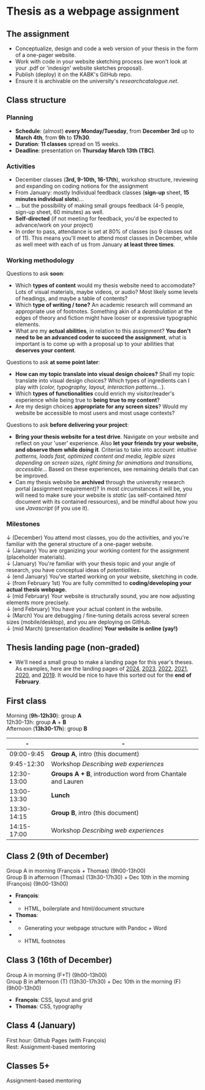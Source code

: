 # Thesis as a webpage assignment

## The assignment

- Conceptualize, design and code a web version of your thesis in the form of a one-pager website.
- Work with code in your website sketching process (we won't look at your .pdf or 'indesign' website sketches proposal).
- Publish (deploy) it on the KABK's GitHub repo.
- Ensure it is archivable on the university's *researchcatalogue.net*.

## Class structure

### Planning

- **Schedule**: (almost) **every Monday/Tuesday**, from **December 3rd** up to **March 4th**, from **9h** to **17h30**.
- **Duration**: **11 classes** spread on 15 weeks.
- **Deadline**: presentation on **Thursday March 13th (TBC)**.

### Activities

- December classes (**3rd, 9-10th, 16-17th**), workshop structure, reviewing and expanding on coding notions for the assignment
- From January: mostly Individual feedback classes (**sign-up** sheet, **15 minutes individual slots**)...
- ... but the possibility of making small groups feedback (4-5 people, sign-up sheet, 60 minutes) as well.
- **Self-directed** (if not meeting for feedback, you'd be expected to advance/work on your project)
- In order to pass, attendance is set at 80% of classes (so 9 classes out of 11). This means you'll meet to attend most classes in December, while as well meet with each of us from January **at least three times**.

### Working methodology

Questions to ask **soon**:

- Which **types of content** would my thesis website need to accomodate? Lots of visual materials, maybe videos, or audio? Most likely some levels of headings, and maybe a table of contents?
- Which **type of writing / tone?** An academic research will command an appropriate use of footnotes. Something akin of a *deambulation* at the edges of theory and fiction might have looser or expressive typographic elements.
- What are my **actual abilities**, in relation to this assignment? **You don't need to be an advanced coder to succeed the assignment**, what is important is to come up with a proposal up to your abilities that **deserves your content**.

Questions to ask **at some point later**:

- **How can my topic translate into visual design choices?** Shall my topic translate into visual design choices? Which types of ingredients can I play with (*color, typography, layout, interaction patterns...*).
- Which **types of functionalities** could enrich my visitor/reader's experience while being true to **being true to my content**?
- Are my design choices **appropriate for any screen sizes**? Would my website be accessible to most users and most usage contexts?

Questions to ask **before delivering your project**:

- **Bring your thesis website for a test drive**. Navigate on your website and reflect on your 'user' experience. Also **let your friends try your website, and observe them while doing it**. Criterias to take into account: *intuitive patterns, loads fast, optimized content and media, legible sizes depending on screen sizes, right timing for animations and transitions, accessible...* Based on these experiences, see remaining details that can be improved.
- Can my thesis website be **archived** through the university research portal (assignment requirement)? In most circumstances it will be, you will need to make sure your website is *static* (as self-contained *html* document with its contained ressources), and be mindful about how you use *Javascript* (if you use it).

### Milestones

↓ (December) You attend most classes, you do the activities, and you're familiar with the general structure of a one-pager website. <br>
↓ (January) You are organizing your working content for the assignment (placeholder materials). <br>
↓ (January) You're familiar with your thesis topic and your angle of research, you have conceptual ideas of *potentialities*. <br>
↓ (end January) You've started working on your website, sketching in code. <br>
↓ (from February 1st) You are fully committed to **coding/developing your actual thesis webpage.** <br>
↓ (mid February) Your website is structurally sound, you are now adjusting elements more precisely. <br>
↓ (end February) You have your actual content in the website. <br>
↓ (March) You are debugging / fine-tuning details across several screen sizes (mobile/desktop), and you are deploying on GitHub. <br>
↓ (mid March) (presentation deadline) **Your website is online (yay!)**

## Thesis landing page (non-graded)

- We'll need a small group to make a landing page for this year's theses. As examples, here are the landing pages of [2024](https://kabk.github.io/go-theses-24/), [2023](https://kabk.github.io/go-theses-23/), [2022](https://kabk.github.io/go-theses-22/), [2021](https://kabk.github.io/go-theses-21/), [2020](https://kabk.github.io/go-theses-20/), and [2019](https://kabk.github.io/go-theses-19/). It would be nice to have this sorted out for the **end of February**.

## First class

Morning (**9h-12h30**): group **A** <br>
12h30-13h: group **A** + **B** <br>
Afternoon (**13h30-17h**): group **B** <br>

| - | - |
| -------- | --------------------- |
| 09:00-9:45 | **Group A**, intro (this document)
| 9:45-12:30 | Workshop *Describing web experiences* |
| 12:30-13:00 | **Groups A + B**, introduction word from Chantale and Lauren |
| 13:00-13:30 | **Lunch** |
| 13:30-14:15 | **Group B**, intro (this document)
| 14:15-17:00 | Workshop *Describing web experiences* |

## Class 2 (9th of December)

Group A in morning (François + Thomas) (9h00-13h00) <br>
Group B in afternoon (Thomas) (13h30-17h30) + Dec 10th in the morning (François) (9h00-13h00) <br>

- **François**:
- - HTML, boilerplate and html/document structure
- **Thomas**:
- - Generating your webpage structure with Pandoc + Word
- - HTML footnotes

## Class 3 (16th of December)

Group A in morning (F+T) (9h00-13h00) <br>
Group B in afternoon (T) (13h30-17h30) + Dec 10th in the morning (F) (9h00-13h00) <br>

- **François**: CSS, layout and grid
- **Thomas**: CSS, typography

## Class 4 (January)

First hour: Github Pages (with François) <br>
Rest: Assignment-based mentoring

## Classes 5+

Assignment-based mentoring


